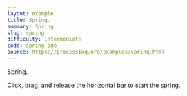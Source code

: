 ```yaml
---
layout: example
title: Spring.
summary: Spring
slug: spring
difficulty: intermediate
code: spring.pde
source: https://processing.org/examples/spring.html
---
```


Spring. 

 Click, drag, and release the horizontal bar to start the spring.
